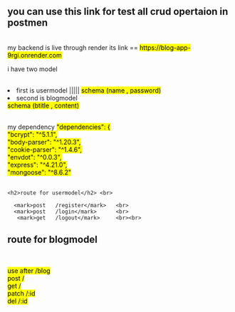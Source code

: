 
<h2>you can use this link for test all crud opertaion in postmen </h2>  <br>
my backend  is live through render its link ==    <mark>https://blog-app-9rgi.onrender.com</mark> <br>

i have two model <br> <br>

<li>
  first is usermodel ||||| <mark> schema (name , password) </mark> <br>
</li>
<li>second is blogmodel</li> <mark> schema (btitle , content) </mark> <br> <br>

my dependency <mark> "dependencies": { <br>
    "bcrypt": "^5.1.1",    <br>
    "body-parser": "^1.20.3", <br>
    "cookie-parser": "^1.4.6", <br>
    "envdot": "^0.0.3", <br>
    "express": "^4.21.0", <br>
    "mongoose": "^8.6.2" </mark> <br><br>


    <h2>route for usermodel</h2> <br>

      <mark>post   /register</mark>   <br>
      <mark>post   /login</mark>      <br>
       <mark>get   /logout</mark>     <br><br>

   <h2>route for blogmodel</h2>    <br>

  <mark>use after /blog </mark> <br>
  <mark> post  /     </mark> <br>
  <mark> get   /     </mark> <br>
  <mark> patch /:id  </mark> <br>
  <mark>del    /:id  </mark> <br>
   




    
 
